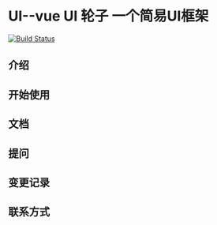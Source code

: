# UI--vue UI 轮子 一个简易UI框架

[![Build Status](https://www.travis-ci.org/YangJ0605/ui-wheel.svg?branch=master)](https://www.travis-ci.org/YangJ0605/ui-wheel)

## 介绍

## 开始使用

## 文档

## 提问

## 变更记录

## 联系方式

